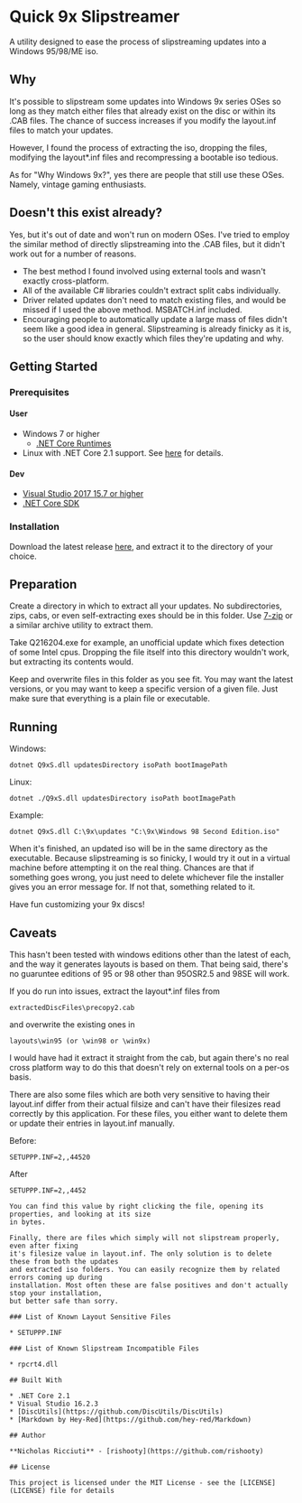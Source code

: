 ﻿# Quick 9x Slipstreamer

A utility designed to ease the process of slipstreaming updates into a Windows 95/98/ME iso.

## Why

It's possible to slipstream some updates into Windows 9x series OSes so long as they match
either files that already exist on the disc or within its .CAB files. The chance of 
success increases if you modify the layout.inf files to match your updates.

However, I found the process of extracting the iso, dropping the files, modifying the layout*.inf files 
and recompressing a bootable iso tedious.

As for "Why Windows 9x?", yes there are people that still use these OSes. Namely, vintage gaming enthusiasts.

## Doesn't this exist already?
Yes, but it's out of date and won't run on modern OSes. I've tried to employ the similar method of directly
slipstreaming into the .CAB files, but it didn't work out for a number of reasons. 
	
* The best method I found involved using external tools and wasn't exactly cross-platform. 
* All of the available C# libraries couldn't extract split cabs individually.
* Driver related updates don't need to match existing files, and would be missed if I used the above method. MSBATCH.inf included.
* Encouraging people to automatically update a large mass of files didn't seem like a good idea in general. Slipstreaming is 
  already finicky as it is, so the user should know exactly which files they're updating and why.

## Getting Started

### Prerequisites

#### User

* Windows 7 or higher
	* [.NET Core Runtimes](https://dotnet.microsoft.com/download/dotnet-core/2.1)
* Linux with .NET Core 2.1 support. See [here](https://docs.microsoft.com/en-us/dotnet/core/linux-prerequisites?tabs=netcore2x) for details.

#### Dev
* [Visual Studio 2017 15.7 or higher](https://visualstudio.microsoft.com/vs/)
* [.NET Core SDK](https://dotnet.microsoft.com/download/dotnet-core/2.1)

### Installation
Download the latest release [here](https://github.com/rishooty/Q9xS/releases), and extract it to the directory of your choice.

## Preparation

Create a directory in which to extract all your updates. No subdirectories, zips, cabs, or even self-extracting
exes should be in this folder. Use [7-zip](https://www.7-zip.org/) or a similar archive utility to extract them.

Take Q216204.exe for example, an unofficial update which fixes detection of some Intel cpus.
Dropping the file itself into this directory wouldn't work, but extracting its contents would.

Keep and overwrite files in this folder as you see fit. You may want the latest versions,
or you may want to keep a specific version of a given file. Just make sure that everything
is a plain file or executable.

## Running

Windows:
```
dotnet Q9xS.dll updatesDirectory isoPath bootImagePath
```

Linux:
```
dotnet ./Q9xS.dll updatesDirectory isoPath bootImagePath
```

Example:
```
dotnet Q9xS.dll C:\9x\updates "C:\9x\Windows 98 Second Edition.iso" 
```

When it's finished, an updated iso will be in the same directory as the executable.
Because slipstreaming is so finicky, I would try it out in a virtual machine
before attempting it on the real thing. Chances are that if something goes wrong,
you just need to delete whichever file the installer gives you an error message for.
If not that, something related to it.

Have fun customizing your 9x discs!

## Caveats ##
This hasn't been tested with windows editions other than the latest of each,
and the way it generates layouts is based on them. That being said,
there's no guaruntee editions of 95 or 98 other than 95OSR2.5 and 98SE
will work.

If you do run into issues, extract the layout*.inf files from
```
extractedDiscFiles\precopy2.cab
```
and overwrite the existing ones in
```
layouts\win95 (or \win98 or \win9x)
```

I would have had it extract it straight from the cab, but again
there's no real cross platform way to do this that doesn't rely
on external tools on a per-os basis.

There are also some files which are both very sensitive to having their layout.inf
differ from their actual filsize and can't have their filesizes read correctly
by this application. For these files, you either want to delete them
or update their entries in layout.inf manually.

Before:
```
SETUPPP.INF=2,,44520
```
After
```
SETUPPP.INF=2,,4452

You can find this value by right clicking the file, opening its properties, and looking at its size
in bytes.

Finally, there are files which simply will not slipstream properly, even after fixing
it's filesize value in layout.inf. The only solution is to delete these from both the updates
and extracted iso folders. You can easily recognize them by related errors coming up during
installation. Most often these are false positives and don't actually stop your installation,
but better safe than sorry.

### List of Known Layout Sensitive Files

* SETUPPP.INF

### List of Known Slipstream Incompatible Files 

* rpcrt4.dll

## Built With

* .NET Core 2.1
* Visual Studio 16.2.3
* [DiscUtils](https://github.com/DiscUtils/DiscUtils)
* [Markdown by Hey-Red](https://github.com/hey-red/Markdown)

## Author

**Nicholas Ricciuti** - [rishooty](https://github.com/rishooty)

## License

This project is licensed under the MIT License - see the [LICENSE](LICENSE) file for details
